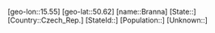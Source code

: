 ﻿---
location: [50.62,15.55]
type: City
tags:
- geo/City


SpocWebEntityId: 29316
isDeleted: false
confidential: public

---
[geo-lon::15.55]
[geo-lat::50.62]
[name::Branna]
[State::]
[Country::Czech_Rep.]
[StateId::]
[Population::]
[Unknown::]

